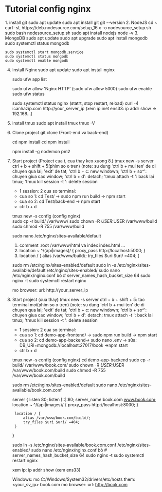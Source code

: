 <h1><strong>Tutorial config nginx</strong></h1>
1. install git
	sudo apt update
	sudo apt install git
	git --version
2. NodeJS
	cd ~ 
	curl -sL https://deb.nodesource.com/setup_16.x -o nodesource_setup.sh
	sudo bash nodesource_setup.sh
	sudo apt install nodejs
	node -v
3. MongoDB
	sudo apt update
	sudo apt upgrade
	sudo apt install mongodb
	sudo systemctl status mongodb
	
	sudo systemctl start mongodb.service
	sudo systemctl status mongodb
	sudo systemctl enable mongodb

4. Install Nginx
	sudo apt update
	sudo apt install nginx
	
	sudo ufw app list
	
	sudo ufw allow 'Nginx HTTP' (sudo ufw allow 5000)
	sudo ufw enable
	sudo ufw status
	
	sudo systemctl status nginx (statrt, stop restart, reload)
	curl -4 icanhazip.com
	http://your_server_ip (xem ip inet ens33: ip addr show => 192.168...) 
5. install tmux
	sudo apt install tmux
	tmux -V
	
6. Clone project
	git clone <link github> (Front-end va back-end)
	
	cd <folder front-end>
	npm install
	cd<folder back-end>
	npm install
	
	npm install -g nodemon pm2

7. Start project (Project cua t, cua thay keo xuong 8.)
	tmux new -s server
		ctrl + b + shift + 5(phim so o tren) (note: su dung 'ctrl b + mui ten' de di chuyen qua lai; 'exit' de tat; 'ctrl b + c: new windown; 'ctrl b + so^': chuyen giua cac window; 'ctrl b + d': detach; 								'tmux attach -t <name>': back lai tmux; 'tmux kill session -t <name>': delete session
	- 1 session: 2 cua so terminal: 
	+ cua so 1: cd Test/ -> sudo npm run build -> npm start
	+ cua so 2: cd Test/back-end -> npm start
	- ctr b + d
	
	tmux new -s config (config nginx)	
	sudo cp -r build/ /var/www/
	sudo chown -R $USER:$USER /var/www/build
	sudo chmod -R 755 /var/www/build

	sudo nano /etc/nginx/sites-available/default

	1. comment :root /var/www/html va index index.html ...
	2. location ~ ^/(api|images)/ {
		proxy_pass http://localhost:5000;
	     }
	3. location / {
		alias /var/www/build/;
		try_files $uri $uri/ =404;
	    }

	sudo rm /etc/nginx/sites-enabled/default
	sudo ln -s /etc/nginx/sites-available/default /etc/nginx/sites-enabled/
	sudo nano /etc/nginx/nginx.conf 
	bỏ # server_names_hash_bucket_size 64
	sudo nginx -t
	sudo systemctl restart nginx

	mo browser: url: http://your_server_ip
	
8. Start project (cua thay)
	tmux new -s server
		ctrl + b + shift + 5: tao terminal moi(phim so o tren) (note: su dung 'ctrl b + mui ten' de di chuyen qua lai; 'exit' de tat; 'ctrl b + c: new windown; 'ctrl b + so^': chuyen giua cac window; 'ctrl b + d': 				detach; 	tmux attach -t <name>': back lai tmux; 'tmux kill session -t <name>': delete session
	- 1 session: 2 cua so terminal: 
	+ cua so 1: cd demo-app-frontend/ -> sudo npm run build -> npm start
	+ cua so 2: cd demo-app-backend-> sudo nano .env -> sửa: DB_URI=mongodb://localhost:27017/book ->npm start
	- ctr b + d
	
	tmux new -s config (config nginx)
	cd demo-app-backend	
	sudo cp -r build/ /var/www/book.com/
	sudo chown -R $USER:$USER /var/www/book.com/build
	sudo chmod -R 755 /var/www/book.com/build
	
	sudo rm /etc/nginx/sites-enabled/default
	sudo nano /etc/nginx/sites-available/book.com.conf

	server {
		listen 80;
		listen [::]:80;
		server_name book.com www.book.com;
		location ~ ^/(api|images)/ {
			proxy_pass http://localhost:8000;
		}
		
		location / {
			alias /var/www/book.com/build/;
			try_files $uri $uri/ =404;
		}
	}

	sudo ln -s /etc/nginx/sites-available/book.com.conf /etc/nginx/sites-enabled/
	sudo nano /etc/nginx/nginx.conf 
	bỏ # server_names_hash_bucket_size 64
	sudo nginx -t
	sudo systemctl restart nginx
	
	xem ip: ip addr show (xem ens33)

	Windows: 
		mo C:/Windows/System32/drivers/etc/hosts 
		them: <your_sv_ip> book.com
	mo browser: url: http://book.com
